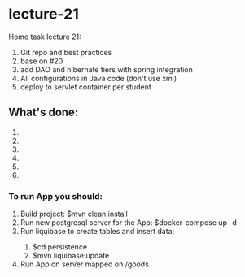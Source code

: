 <h1>lecture-21</h1>

<p>Home task lecture 21:</p>
<ol>
<li>Git repo and best practices</li>
<li>base on #20</li>
<li>add DAO and hibernate tiers with spring integration</li>
<li>All configurations in Java code (don't use xml)</li>
<li>deploy to servlet container per student</li>
</ol>


<h2>What's done:</h2>
<ol>
<li></li>
<li></li>
<li></li>
<li></li>
<li></li>
<li></li>
</ol>

<h3>To run App you should:</h3>
<ol>
<li>Build project: $mvn clean install</li>
<li>Run new postgresql server for the App: $docker-compose up -d</li>
<li>Run liquibase to create tables and insert data:</li>
	<ol>
		<li>$cd persistence</li>
		<li>$mvn liquibase:update</li>
	</ol>
<li>Run App on server mapped on /goods</li>
</ol>